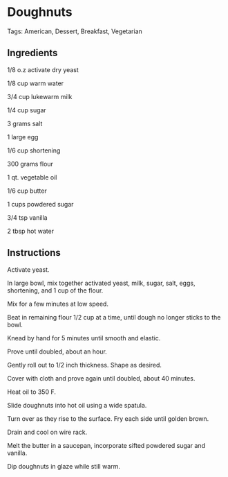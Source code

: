 # Doughnuts

Tags: American, Dessert, Breakfast, Vegetarian



## Ingredients

1/8 o.z activate dry yeast

1/8 cup warm water

3/4 cup lukewarm milk

1/4 cup sugar

3 grams salt

1 large egg

1/6 cup shortening

300 grams flour

1 qt. vegetable oil

1/6 cup butter

1 cups powdered sugar

3/4 tsp vanilla

2 tbsp hot water



## Instructions

Activate yeast.

In large bowl, mix together activated yeast, milk, sugar, salt, eggs, shortening, and 1 cup of the flour.

Mix for a few minutes at low speed.

Beat in remaining flour 1/2 cup at a time, until dough no longer sticks to the bowl.

Knead by hand for 5 minutes until smooth and elastic.

Prove until doubled, about an hour.

Gently roll out to 1/2 inch thickness. Shape as desired.

Cover with cloth and prove again until doubled, about 40 minutes.

Heat oil to 350 F.

Slide doughnuts into hot oil using a wide spatula.

Turn over as they rise to the surface. Fry each side until golden brown.

Drain and cool on wire rack.

Melt the butter in a saucepan, incorporate sifted powdered sugar and vanilla.

Dip doughnuts in glaze while still warm.
